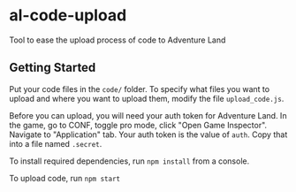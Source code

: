 # al-code-upload

Tool to ease the upload process of code to Adventure Land

## Getting Started

Put your code files in the `code/` folder. To specify what files you want to upload and where you want to upload them, modify the file `upload_code.js`.

Before you can upload, you will need your auth token for Adventure Land. In the game, go to CONF, toggle pro mode, click "Open Game Inspector". Navigate to "Application" tab. Your auth token is the value of `auth`. Copy that into a file named `.secret`.

To install required dependencies, run `npm install` from a console.

To upload code, run `npm start`
